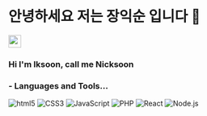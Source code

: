 <h1>안녕하세요 저는 장익순 입니다 👋</h1> 
<img src="https://media.giphy.com/media/hvRJCLFzcasrR4ia7z/giphy.gif" width="25px">
<h3>Hi I'm Iksoon, call me Nicksoon <h3>

<!--
**jjsk109/jjsk109** is a ✨ _special_ ✨ repository because its `README.md` (this file) appears on your GitHub profile.

Here are some ideas to get you started:

 🔭 I’m currently working on ...
 # HandsomeFish 
 - 대리/개발자(php)

- 🌱 I’m currently learning ...
- 👯 I’m looking to collaborate on ...
- 🤔 I’m looking for help with ...
- 💬 Ask me about ...
- 📫 How to reach me: ...
- 😄 Pronouns: ...
- ⚡ Fun fact: ...
-->

 ### - Languages and Tools...
![html5](https://img.shields.io/badge/HTML5-red)
![CSS3](https://img.shields.io/badge/CSS3-blue)
![JavaScript](https://img.shields.io/badge/JavaScript-yellow)
![PHP](https://img.shields.io/badge/PHP-purple)
![React](https://img.shields.io/badge/React-black)
![Node.js](https://img.shields.io/badge/Node-green)
  
  

